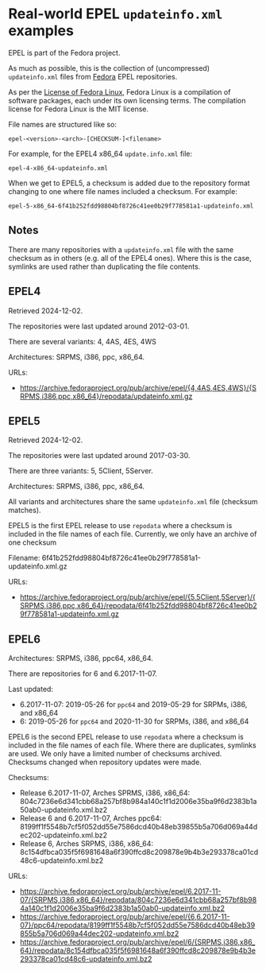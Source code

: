 Real-world EPEL `updateinfo.xml` examples
=========================================

EPEL is part of the Fedora project.

As much as possible, this is the collection of (uncompressed) `updateinfo.xml`
files from [Fedora](https://fedoraproject.org/) EPEL repositories.

As per the [License of Fedora Linux](https://docs.fedoraproject.org/en-US/legal/fedora-linux-license/),
Fedora Linux is a compilation of software packages, each under its own licensing terms.
The compilation license for Fedora Linux is the MIT license.

File names are structured like so:

```
epel-<version>-<arch>-[CHECKSUM-]<filename>
```

For example, for the EPEL4 x86_64 `update.info.xml` file:

```
epel-4-x86_64-updateinfo.xml
```

When we get to EPEL5, a checksum is added due to the repository format changing to one where file names included a checksum. For example:

```
epel-5-x86_64-6f41b252fdd98804bf8726c41ee0b29f778581a1-updateinfo.xml
```

Notes
-----

There are many repositories with a `updateinfo.xml` file with the same checksum as in others (e.g. all of the EPEL4 ones). Where this is the case, symlinks are used rather than duplicating the file contents.

EPEL4
-----

Retrieved 2024-12-02.

The repositories were last updated around 2012-03-01.

There are several variants: 4, 4AS, 4ES, 4WS

Architectures: SRPMS, i386, ppc, x86_64.

URLs:

 - https://archive.fedoraproject.org/pub/archive/epel/{4,4AS,4ES,4WS}/{SRPMS,i386,ppc,x86_64}/repodata/updateinfo.xml.gz

EPEL5
-----

Retrieved 2024-12-02.

The repositories were last updated around 2017-03-30.

There are three variants: 5, 5Client, 5Server.

Architectures: SRPMS, i386, ppc, x86_64.

All variants and architectures share the same `updateinfo.xml` file (checksum matches).

EPEL5 is the first EPEL release to use `repodata` where a checksum is included in the file names of each file. Currently, we only have an archive of one checksum

Filename: 6f41b252fdd98804bf8726c41ee0b29f778581a1-updateinfo.xml.gz

URLs:

 - https://archive.fedoraproject.org/pub/archive/epel/{5,5Client,5Server}/{SRPMS,i386,ppc,x86_64}/repodata/6f41b252fdd98804bf8726c41ee0b29f778581a1-updateinfo.xml.gz

EPEL6
-----

Architectures: SRPMS, i386, ppc64, x86_64.

There are repositories for 6 and 6.2017-11-07.

Last updated:

 - 6.2017-11-07: 2019-05-26 for `ppc64` and 2019-05-29 for SRPMs, i386, and x86_64
 - 6: 2019-05-26 for `ppc64` and 2020-11-30 for SRPMs, i386, and x86_64

EPEL6 is the second EPEL release to use `repodata` where a checksum is included in the file names of each file. Where there are duplicates, symlinks are used. We only have a limited number of checksums archived. Checksums changed when repository updates were made.

Checksums:

 - Release 6.2017-11-07, Arches SPRMS, i386, x86_64: 804c7236e6d341cbb68a257bf8b984a140c1f1d2006e35ba9f6d2383b1a50ab0-updateinfo.xml.bz2
 - Release 6 and 6.2017-11-07, Arches ppc64: 8199ff1f5548b7cf5f052dd55e7586dcd40b48eb39855b5a706d069a44dec202-updateinfo.xml.bz2
 - Release 6, Arches SRPMS, i386, x86_64: 8c154dfbca035f5f6981648a6f390ffcd8c209878e9b4b3e293378ca01cd48c6-updateinfo.xml.bz2

URLs:

 - https://archive.fedoraproject.org/pub/archive/epel/6.2017-11-07/{SRPMS,i386,x86_64}/repodata/804c7236e6d341cbb68a257bf8b984a140c1f1d2006e35ba9f6d2383b1a50ab0-updateinfo.xml.bz2
 - https://archive.fedoraproject.org/pub/archive/epel/{6,6.2017-11-07}/ppc64/repodata/8199ff1f5548b7cf5f052dd55e7586dcd40b48eb39855b5a706d069a44dec202-updateinfo.xml.bz2
 - https://archive.fedoraproject.org/pub/archive/epel/6/{SRPMS,i386,x86_64}/repodata/8c154dfbca035f5f6981648a6f390ffcd8c209878e9b4b3e293378ca01cd48c6-updateinfo.xml.bz2

